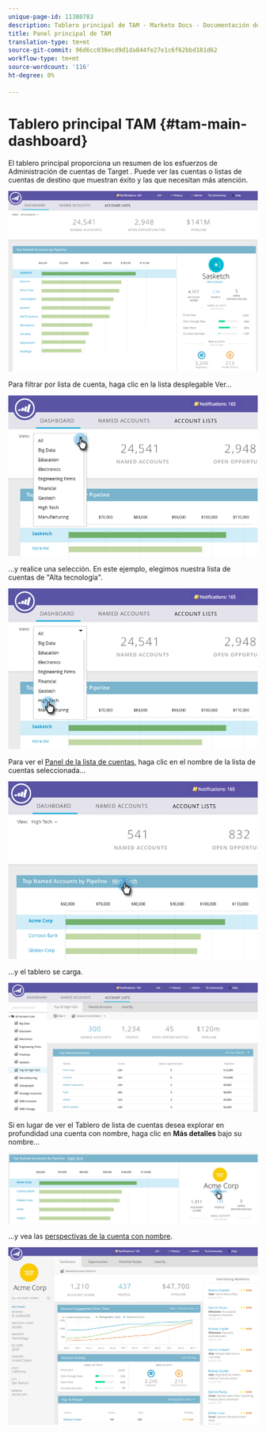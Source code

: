 ```yaml
---
unique-page-id: 11380783
description: Tablero principal de TAM - Marketo Docs - Documentación del producto
title: Panel principal de TAM
translation-type: tm+mt
source-git-commit: 96d6cc030ecd9d1da844fe27e1c6f62bbd181d62
workflow-type: tm+mt
source-wordcount: '116'
ht-degree: 0%

---
```



# Tablero principal TAM {#tam-main-dashboard}

El tablero principal proporciona un resumen de los esfuerzos de Administración de cuentas de Target . Puede ver las cuentas o listas de cuentas de destino que muestran éxito y las que necesitan más atención.

![](assets/one.png)

Para filtrar por lista de cuenta, haga clic en la lista desplegable Ver...

![](assets/two.png)

...y realice una selección. En este ejemplo, elegimos nuestra lista de cuentas de &quot;Alta tecnología&quot;.

![](assets/three.png)

Para ver el [Panel de la lista de cuentas](/help/marketo/product-docs/target-account-management/measure/account-list-insights.md#account-list-dashboard), haga clic en el nombre de la lista de cuentas seleccionada...

![](assets/four.png)

...y el tablero se carga.

![](assets/five.png)

Si en lugar de ver el Tablero de lista de cuentas desea explorar en profundidad una cuenta con nombre, haga clic en **Más detalles** bajo su nombre...

![](assets/six.png)

...y vea las [perspectivas de la cuenta con nombre](/help/marketo/product-docs/target-account-management/measure/named-account-insights.md).

![](assets/seven.png)
